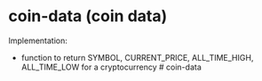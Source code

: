 # coin-data (coin data)
Implementation:
- function to return SYMBOL, CURRENT_PRICE, ALL_TIME_HIGH, ALL_TIME_LOW for a cryptocurrency # coin-data
